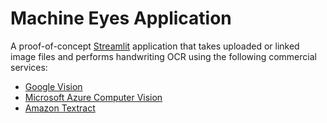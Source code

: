 # Machine Eyes Application
A proof-of-concept [Streamlit](https://streamlit.io/) application that takes
uploaded or linked image files and performs handwriting OCR using the following
commercial services:

- [Google Vision](https://cloud.google.com/vision/)
- [Microsoft Azure Computer Vision](https://azure.microsoft.com/en-us/services/cognitive-services/computer-vision/)
- [Amazon Textract](https://aws.amazon.com/textract/)
